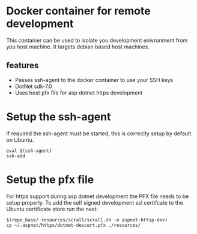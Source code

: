 # Docker container for remote development
This container can be used to isolate you development enivronment from you host machine.
It targets debian based host machines.
## features
* Passes ssh-agent to the docker container to use your SSH keys
* DotNet sdk-7.0
* Uses host pfx file for asp dotnet https development

# Setup the ssh-agent
If required the ssh-agent must be started, this is correclty setup by default on Ubuntu.
```
eval $(ssh-agent)
ssh-add
```

# Setup the pfx file
For https support during asp dotnet development the PFX file needs to be setup properly.
To add the self signed development ssl certifcate to the Ubuntu certificate store run the next:
```
$(repo_base/.resources/scrall/scrall.sh -e aspnet-httsp-dev)
cp ~/.aspnet/https/dotnet-devcert.pfx ./resources/
```

